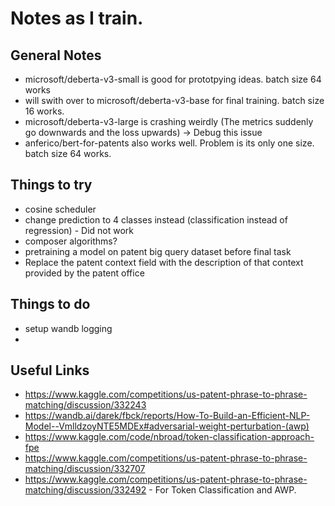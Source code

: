 # Notes as I train.

## General Notes
- microsoft/deberta-v3-small is good for prototpying ideas. batch size 64 works
- will swith over to microsoft/deberta-v3-base for final training. batch size 16 works.
- microsoft/deberta-v3-large is crashing weirdly (The metrics suddenly go downwards and the loss upwards) -> Debug this issue
- anferico/bert-for-patents also works well. Problem is its only one size. batch size 64 works.

## Things to try
- cosine scheduler
- change prediction to 4 classes instead (classification instead of regression) - Did not work
- composer algorithms?
- pretraining a model on patent big query dataset before final task
- Replace the patent context field with the description of that context provided by the patent office

## Things to do
- setup wandb logging
-  

## Useful Links
- https://www.kaggle.com/competitions/us-patent-phrase-to-phrase-matching/discussion/332243
- https://wandb.ai/darek/fbck/reports/How-To-Build-an-Efficient-NLP-Model--VmlldzoyNTE5MDEx#adversarial-weight-perturbation-(awp)
- https://www.kaggle.com/code/nbroad/token-classification-approach-fpe
- https://www.kaggle.com/competitions/us-patent-phrase-to-phrase-matching/discussion/332707
- https://www.kaggle.com/competitions/us-patent-phrase-to-phrase-matching/discussion/332492 - For Token Classification and AWP.